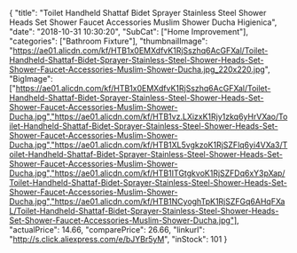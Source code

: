 {
	"title": "Toilet Handheld Shattaf Bidet Sprayer Stainless Steel Shower Heads Set Shower Faucet Accessories Muslim Shower Ducha Higienica",
	"date": "2018-10-31 10:30:20",
	"SubCat": ["Home Improvement"],
	"categories": ["Bathroom Fixture"],
	"thumbnailImage": "https://ae01.alicdn.com/kf/HTB1x0EMXdfvK1RjSszhq6AcGFXal/Toilet-Handheld-Shattaf-Bidet-Sprayer-Stainless-Steel-Shower-Heads-Set-Shower-Faucet-Accessories-Muslim-Shower-Ducha.jpg_220x220.jpg",
	"BigImage": ["https://ae01.alicdn.com/kf/HTB1x0EMXdfvK1RjSszhq6AcGFXal/Toilet-Handheld-Shattaf-Bidet-Sprayer-Stainless-Steel-Shower-Heads-Set-Shower-Faucet-Accessories-Muslim-Shower-Ducha.jpg","https://ae01.alicdn.com/kf/HTB1vz.LXizxK1Rjy1zkq6yHrVXao/Toilet-Handheld-Shattaf-Bidet-Sprayer-Stainless-Steel-Shower-Heads-Set-Shower-Faucet-Accessories-Muslim-Shower-Ducha.jpg","https://ae01.alicdn.com/kf/HTB1XL5vgkzoK1RjSZFlq6yi4VXa3/Toilet-Handheld-Shattaf-Bidet-Sprayer-Stainless-Steel-Shower-Heads-Set-Shower-Faucet-Accessories-Muslim-Shower-Ducha.jpg","https://ae01.alicdn.com/kf/HTB1ITGtgkvoK1RjSZFDq6xY3pXap/Toilet-Handheld-Shattaf-Bidet-Sprayer-Stainless-Steel-Shower-Heads-Set-Shower-Faucet-Accessories-Muslim-Shower-Ducha.jpg","https://ae01.alicdn.com/kf/HTB1NCyoghTpK1RjSZFGq6AHqFXaL/Toilet-Handheld-Shattaf-Bidet-Sprayer-Stainless-Steel-Shower-Heads-Set-Shower-Faucet-Accessories-Muslim-Shower-Ducha.jpg"],
	"actualPrice": 14.66,
	"comparePrice": 26.66,
	"linkurl": "http://s.click.aliexpress.com/e/bJYBr5yM",
	"inStock": 101
}
